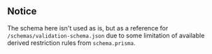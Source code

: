 ## Notice

The schema here isn't used as is, but as a reference for `/schemas/validation-schema.json` due to some limitation of available derived restriction rules from `schema.prisma`.
